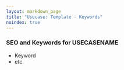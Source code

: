 ```yaml
---
layout: markdown_page
title: "Usecase: Template - Keywords"
noindex: true
---
```



### SEO and Keywords for USECASENAME

- Keyword
- etc.

